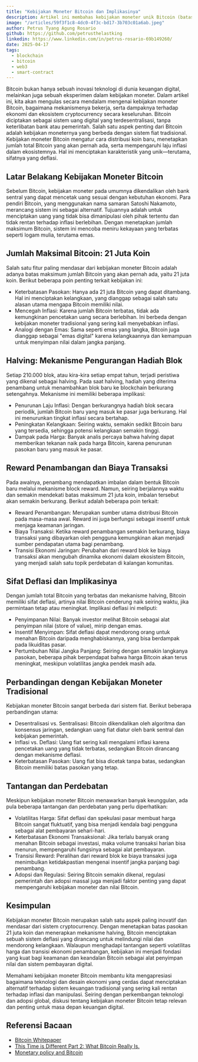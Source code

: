 ```yaml
---
title: "Kebijakan Moneter Bitcoin dan Implikasinya"
description: Artikel ini membahas kebijakan moneter unik Bitcoin (batas pasokan, halving), membandingkannya dengan sistem fiat, dan menyoroti tantangan seperti volatilitas dan transisi biaya transaksi.
image: "/articles/59f3f1c8-4dc0-4f3c-bd17-3b703c01a6ab.jpeg"
author: Petrus Tyang Agung Rosario
github: https://github.com/petrusthelastking
linkedin: https://www.linkedin.com/in/petrus-rosario-69b149260/
date: 2025-04-17
tags:
  - blockchain
  - bitcoin
  - web3
  - smart-contract
---
```


Bitcoin bukan hanya sebuah inovasi teknologi di dunia keuangan digital, melainkan juga sebuah eksperimen dalam kebijakan moneter. Dalam artikel ini, kita akan mengulas secara mendalam mengenai kebijakan moneter Bitcoin, bagaimana mekanismenya bekerja, serta dampaknya terhadap ekonomi dan ekosistem cryptocurrency secara keseluruhan.
Bitcoin diciptakan sebagai sistem uang digital yang terdesentralisasi, tanpa keterlibatan bank atau pemerintah. Salah satu aspek penting dari Bitcoin adalah kebijakan moneternya yang berbeda dengan sistem fiat tradisional. Kebijakan moneter Bitcoin mengatur cara distribusi koin baru, menetapkan jumlah total Bitcoin yang akan pernah ada, serta mempengaruhi laju inflasi dalam ekosistemnya. Hal ini menciptakan karakteristik yang unik—terutama, sifatnya yang deflasi.

## Latar Belakang Kebijakan Moneter Bitcoin
Sebelum Bitcoin, kebijakan moneter pada umumnya dikendalikan oleh bank sentral yang dapat mencetak uang sesuai dengan kebutuhan ekonomi. Para pendiri Bitcoin, yang menggunakan nama samaran Satoshi Nakamoto, merancang sistem ini sebagai alternatif. Tujuannya adalah untuk menciptakan uang yang tidak bisa dimanipulasi oleh pihak tertentu dan tidak rentan terhadap inflasi berlebihan. Dengan menetapkan jumlah maksimum Bitcoin, sistem ini mencoba meniru kekayaan yang terbatas seperti logam mulia, terutama emas.

## Jumlah Maksimal Bitcoin: 21 Juta Koin
Salah satu fitur paling mendasar dari kebijakan moneter Bitcoin adalah adanya batas maksimum jumlah Bitcoin yang akan pernah ada, yaitu 21 juta koin. Berikut beberapa poin penting terkait kebijakan ini:

- Keterbatasan Pasokan: Hanya ada 21 juta Bitcoin yang dapat ditambang. Hal ini menciptakan kelangkaan, yang dianggap sebagai salah satu alasan utama mengapa Bitcoin memiliki nilai.
- Mencegah Inflasi: Karena jumlah Bitcoin terbatas, tidak ada kemungkinan pencetakan uang secara berlebihan. Ini berbeda dengan kebijakan moneter tradisional yang sering kali menyebabkan inflasi.
- Analogi dengan Emas: Sama seperti emas yang langka, Bitcoin juga dianggap sebagai "emas digital" karena kelangkaannya dan kemampuan untuk menyimpan nilai dalam jangka panjang.

## Halving: Mekanisme Pengurangan Hadiah Blok
Setiap 210.000 blok, atau kira-kira setiap empat tahun, terjadi peristiwa yang dikenal sebagai halving. Pada saat halving, hadiah yang diterima penambang untuk menambahkan blok baru ke blockchain berkurang setengahnya. Mekanisme ini memiliki beberapa implikasi:

- Penurunan Laju Inflasi: Dengan berkurangnya hadiah blok secara periodik, jumlah Bitcoin baru yang masuk ke pasar juga berkurang. Hal ini menurunkan tingkat inflasi secara bertahap.
- Peningkatan Kelangkaan: Seiring waktu, semakin sedikit Bitcoin baru yang tersedia, sehingga potensi kelangkaan semakin tinggi.
- Dampak pada Harga: Banyak analis percaya bahwa halving dapat memberikan tekanan naik pada harga Bitcoin, karena penurunan pasokan baru yang masuk ke pasar.

## Reward Penambangan dan Biaya Transaksi
Pada awalnya, penambang mendapatkan imbalan dalam bentuk Bitcoin baru melalui mekanisme block reward. Namun, seiring berjalannya waktu dan semakin mendekati batas maksimum 21 juta koin, imbalan tersebut akan semakin berkurang. Berikut adalah beberapa poin terkait:

- Reward Penambangan: Merupakan sumber utama distribusi Bitcoin pada masa-masa awal. Reward ini juga berfungsi sebagai insentif untuk menjaga keamanan jaringan.
- Biaya Transaksi: Ketika reward penambangan semakin berkurang, biaya transaksi yang dibayarkan oleh pengguna kemungkinan akan menjadi sumber pendapatan utama bagi penambang.
- Transisi Ekonomi Jaringan: Perubahan dari reward blok ke biaya transaksi akan mengubah dinamika ekonomi dalam ekosistem Bitcoin, yang menjadi salah satu topik perdebatan di kalangan komunitas.

## Sifat Deflasi dan Implikasinya
Dengan jumlah total Bitcoin yang terbatas dan mekanisme halving, Bitcoin memiliki sifat deflasi, artinya nilai Bitcoin cenderung naik seiring waktu, jika permintaan tetap atau meningkat. Implikasi deflasi ini meliputi:

- Penyimpanan Nilai: Banyak investor melihat Bitcoin sebagai alat penyimpan nilai (store of value), mirip dengan emas.
- Insentif Menyimpan: Sifat deflasi dapat mendorong orang untuk menahan Bitcoin daripada menghabiskannya, yang bisa berdampak pada likuiditas pasar.
- Pertumbuhan Nilai Jangka Panjang: Seiring dengan semakin langkanya pasokan, beberapa pihak berpendapat bahwa harga Bitcoin akan terus meningkat, meskipun volatilitas jangka pendek masih ada.

## Perbandingan dengan Kebijakan Moneter Tradisional
Kebijakan moneter Bitcoin sangat berbeda dari sistem fiat. Berikut beberapa perbandingan utama:

- Desentralisasi vs. Sentralisasi: Bitcoin dikendalikan oleh algoritma dan konsensus jaringan, sedangkan uang fiat diatur oleh bank sentral dan kebijakan pemerintah.
- Inflasi vs. Deflasi: Uang fiat sering kali mengalami inflasi karena pencetakan uang yang tidak terbatas, sedangkan Bitcoin dirancang dengan mekanisme deflasi.
- Keterbatasan Pasokan: Uang fiat bisa dicetak tanpa batas, sedangkan Bitcoin memiliki batas pasokan yang tetap.

## Tantangan dan Perdebatan
Meskipun kebijakan moneter Bitcoin menawarkan banyak keunggulan, ada pula beberapa tantangan dan perdebatan yang perlu diperhatikan:

- Volatilitas Harga: Sifat deflasi dan spekulasi pasar membuat harga Bitcoin sangat fluktuatif, yang bisa menjadi kendala bagi pengguna sebagai alat pembayaran sehari-hari.
- Keterbatasan Ekonomi Transaksional: Jika terlalu banyak orang menahan Bitcoin sebagai investasi, maka volume transaksi harian bisa menurun, mempengaruhi fungsinya sebagai alat pembayaran.
- Transisi Reward: Peralihan dari reward blok ke biaya transaksi juga menimbulkan ketidakpastian mengenai insentif jangka panjang bagi penambang.
- Adopsi dan Regulasi: Seiring Bitcoin semakin dikenal, regulasi pemerintah dan adopsi massal juga menjadi faktor penting yang dapat mempengaruhi kebijakan moneter dan nilai Bitcoin.

## Kesimpulan
Kebijakan moneter Bitcoin merupakan salah satu aspek paling inovatif dan mendasar dari sistem cryptocurrency. Dengan menetapkan batas pasokan 21 juta koin dan menerapkan mekanisme halving, Bitcoin menciptakan sebuah sistem deflasi yang dirancang untuk melindungi nilai dan mendorong kelangkaan. Walaupun menghadapi tantangan seperti volatilitas harga dan transisi ekonomi penambangan, kebijakan ini menjadi fondasi yang kuat bagi keamanan dan keandalan Bitcoin sebagai alat penyimpan nilai dan sistem pembayaran digital.

Memahami kebijakan moneter Bitcoin membantu kita mengapresiasi bagaimana teknologi dan desain ekonomi yang cerdas dapat menciptakan alternatif terhadap sistem keuangan tradisional yang sering kali rentan terhadap inflasi dan manipulasi. Seiring dengan perkembangan teknologi dan adopsi global, diskusi tentang kebijakan moneter Bitcoin tetap relevan dan penting untuk masa depan keuangan digital.

## Referensi Bacaan
- [Bitcoin Whitepaper](https://bitcoin.org/bitcoin.pdf)
- [This Time is Different Part 2: What Bitcoin Really Is.](https://hackernoon.com/this-time-is-different-part-2-what-bitcoin-really-is-ae58c69b3bf0)
- [Monetary policy and Bitcoin](https://www.sciencedirect.com/science/article/abs/pii/S0261560623000815)
